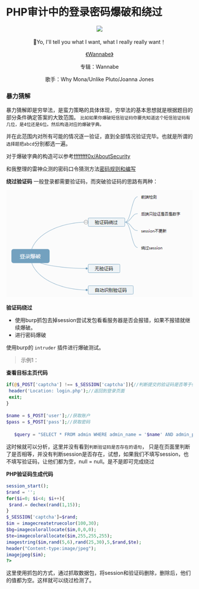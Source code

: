 # PHP审计中的登录密码爆破和绕过


<p align="center">
    <img src="http://p1.music.126.net/SmVvG7YSr__PaFtCZhIWxw==/109951163013515778.jpg?param=130y130" width="25%">
</p>

<p align="center">👴Yo, I'll tell you what I want, what I really really want！</p>
<p align="center"><a href="http://music.163.com/song?id=501220770&userid=262256866"><font>《Wannabe》</font></a> </p>
<p align="center">专辑：Wannabe</p>
<p align="center">歌手：Why Mona/Unlike Pluto/Joanna Jones</p>

### 暴力猜解

暴力猜解即是穷举法，是蛮力策略的具体体现，穷举法的基本思想就是根据题目的部分条件确定答案的大致范围。
`比如如果你爆破短信验证码你要先知道这个短信验证码有几位，是4位还是6位。然后构造对应的爆破字典。`

并在此范围内对所有可能的情况逐一验证，直到全部情况验证完毕。也就是所谓的 `选择题把abcd`分别都选一遍。

对于爆破字典的构造可以参考[ffffffff0x/AboutSecurity](https://github.com/ffffffff0x/AboutSecurity)

和我整理的雷神众测的密码口令猜测方法[密码规则和编写](https://github.com/xidaner/Freed0m/blob/master/%E7%AC%94%E8%AE%B0/%E6%B8%97%E9%80%8F/Web%E6%B8%97%E9%80%8F/%E5%BC%B1%E5%8F%A3%E4%BB%A4%E6%8C%96%E6%8E%98%E8%A7%A3%E6%9E%90/%E5%AF%86%E7%A0%81%E7%AF%87.md)


**绕过验证码**
一般登录都需要验证码，而突破验证码的思路有两种：

![](img/验证码爆破/1.png)

**验证码绕过**
- 使用burp抓包去掉session尝试发包看看服务器是否会报错，如果不报错就继续爆破。
- 进行密码爆破

使用burp的 `intruder` 插件进行爆破测试。


> 示例1：
> 
**查看目标主页代码**
```php
if(@$_POST['captcha'] !== $_SESSION['captcha']){//判断提交的验证码是否等于session获取的验证码的值
 header('Location: login.php');//返回到登录页面
 exit;
}

$name = $_POST['user'];//获取账户
$pass = $_POST['pass'];//获取密码

   $query = "SELECT * FROM admin WHERE admin_name = '$name' AND admin_pass = SHA('$pass')";//查询是否正确。
```
这时候就可以分析，这里并没有看到`判断验证码是否存在的语句`，
只是在页面里判断了是否相等，并没有判断session是否存在，试想，如果我们不填写session，也不填写验证码，让他们都为空，null = null。是不是即可完成绕过

**PHP验证码生成代码**
```php
session_start();
$rand = '';
for($i=0; $i<4; $i++){
 $rand.= dechex(rand(1,15));
}
$_SESSION['captcha']=$rand;
$im = imagecreatetruecolor(100,30);
$bg=imagecolorallocate($im,0,0,0);
$te=imagecolorallocate($im,255,255,255);
imagestring($im,rand(5,6),rand(25,30),5,$rand,$te);
header("Content-type:image/jpeg");
imagejpeg($im);
?>
```
这里使用抓包的方式，通过抓取数据包，将session和验证码删除，删除后，他们的值都为空。这样就可以绕过检测了。



